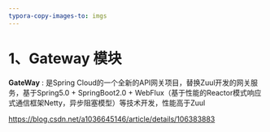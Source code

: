 ```yaml
---
typora-copy-images-to: imgs
---
```




# 1、Gateway 模块

**GateWay**  : 是Spring Cloud的一个全新的API网关项目，替换Zuul开发的网关服务，基于Spring5.0 + SpringBoot2.0 + WebFlux（基于性能的Reactor模式响应式通信框架Netty，异步阻塞模型）等技术开发，性能高于Zuul

https://blog.csdn.net/a1036645146/article/details/106383883

